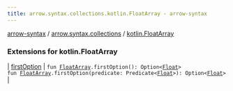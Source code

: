 ```yaml
---
title: arrow.syntax.collections.kotlin.FloatArray - arrow-syntax
---
```


[arrow-syntax](../../index.html) / [arrow.syntax.collections](../index.html) / [kotlin.FloatArray](./index.html)

### Extensions for kotlin.FloatArray

| [firstOption](first-option.html) | `fun `[`FloatArray`](https://kotlinlang.org/api/latest/jvm/stdlib/kotlin/-float-array/index.html)`.firstOption(): Option<`[`Float`](https://kotlinlang.org/api/latest/jvm/stdlib/kotlin/-float/index.html)`>`<br>`fun `[`FloatArray`](https://kotlinlang.org/api/latest/jvm/stdlib/kotlin/-float-array/index.html)`.firstOption(predicate: Predicate<`[`Float`](https://kotlinlang.org/api/latest/jvm/stdlib/kotlin/-float/index.html)`>): Option<`[`Float`](https://kotlinlang.org/api/latest/jvm/stdlib/kotlin/-float/index.html)`>` |

